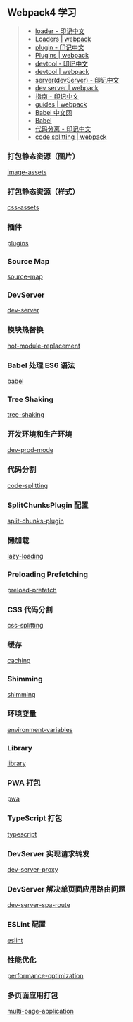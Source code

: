 ## Webpack4 学习

> - [loader - 印记中文](https://webpack.docschina.org/loaders/)
> - [Loaders | webpack](https://webpack.js.org/loaders)
> - [plugin - 印记中文](https://webpack.docschina.org/plugins/)
> - [Plugins | webpack](https://webpack.js.org/plugins)
> - [devtool - 印记中文](https://webpack.docschina.org/configuration/devtool/)
> - [devtool | webpack](https://webpack.js.org/configuration/devtool/#root)
> - [server(devServer) - 印记中文](https://webpack.docschina.org/configuration/dev-server)
> - [dev server | webpack](https://webpack.js.org/configuration/dev-server/)
> - [指南 - 印记中文](https://webpack.docschina.org/guides/)
> - [guides | webpack](https://webpack.js.org/guides/)
> - [Babel 中文网](https://www.babeljs.cn/)
> - [Babel](https://babeljs.io/)
> - [代码分离 - 印记中文](https://webpack.docschina.org/guides/code-splitting/)
> - [code splitting | webpack](https://webpack.js.org/guides/code-splitting/)

### 打包静态资源（图片）

[image-assets](https://github.com/shuangmianxiaoQ/webpack-demo/tree/master/image-assets)

### 打包静态资源（样式）

[css-assets](https://github.com/shuangmianxiaoQ/webpack-demo/tree/master/css-assets)

### 插件

[plugins](https://github.com/shuangmianxiaoQ/webpack-demo/tree/master/plugins)

### Source Map

[source-map](https://github.com/shuangmianxiaoQ/webpack-demo/tree/master/source-map)

### DevServer

[dev-server](https://github.com/shuangmianxiaoQ/webpack-demo/tree/master/dev-server)

### 模块热替换

[hot-module-replacement](https://github.com/shuangmianxiaoQ/webpack-demo/tree/master/hot-module-replacement)

### Babel 处理 ES6 语法

[babel](https://github.com/shuangmianxiaoQ/webpack-demo/tree/master/babel)

### Tree Shaking

[tree-shaking](https://github.com/shuangmianxiaoQ/webpack-demo/tree/master/tree-shaking)

### 开发环境和生产环境

[dev-prod-mode](https://github.com/shuangmianxiaoQ/webpack-demo/tree/master/dev-prod-mode)

### 代码分割

[code-splitting](https://github.com/shuangmianxiaoQ/webpack-demo/tree/master/code-splitting)

### SplitChunksPlugin 配置

[split-chunks-plugin](https://github.com/shuangmianxiaoQ/webpack-demo/tree/master/split-chunks-plugin)

### 懒加载

[lazy-loading](https://github.com/shuangmianxiaoQ/webpack-demo/tree/master/lazy-loading)

### Preloading Prefetching

[preload-prefetch](https://github.com/shuangmianxiaoQ/webpack-demo/tree/master/preload-prefetch)

### CSS 代码分割

[css-splitting](https://github.com/shuangmianxiaoQ/webpack-demo/tree/master/css-splitting)

### 缓存

[caching](https://github.com/shuangmianxiaoQ/webpack-demo/tree/master/caching)

### Shimming

[shimming](https://github.com/shuangmianxiaoQ/webpack-demo/tree/master/shimming)

### 环境变量

[environment-variables](https://github.com/shuangmianxiaoQ/webpack-demo/tree/master/environment-variables)

### Library

[library](https://github.com/shuangmianxiaoQ/webpack-demo/tree/master/library)

### PWA 打包

[pwa](https://github.com/shuangmianxiaoQ/webpack-demo/tree/master/pwa)

### TypeScript 打包

[typescript](https://github.com/shuangmianxiaoQ/webpack-demo/tree/master/typescript)

### DevServer 实现请求转发

[dev-server-proxy](https://github.com/shuangmianxiaoQ/webpack-demo/tree/master/dev-server-proxy)

### DevServer 解决单页面应用路由问题

[dev-server-spa-route](https://github.com/shuangmianxiaoQ/webpack-demo/tree/master/dev-server-spa-route)

### ESLint 配置

[eslint](https://github.com/shuangmianxiaoQ/webpack-demo/tree/master/eslint)

### 性能优化

[performance-optimization](https://github.com/shuangmianxiaoQ/webpack-demo/tree/master/performance-optimization)

### 多页面应用打包

[multi-page-application](https://github.com/shuangmianxiaoQ/webpack-demo/tree/master/multi-page-application)
